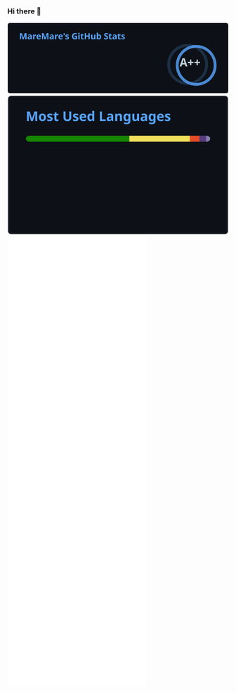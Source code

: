 ### Hi there 👋

<dl>
  <dt>
    <a href="https://github.com/anuraghazra/github-readme-stats"><img alt="MareMare's GitHub stats" src="github-stats.svg"></a>
  </dt>
  <dt>
    <a href="https://github.com/anuraghazra/github-readme-stats"><img alt="MareMare's Top Languages" src="github-top-langs.svg"></a>
  </dt>
  <dt>
    <!--
    <a href="https://github.com/ashutosh00710/github-readme-activity-graph"><img alt="MareMare's Activity Graph" width="480px" src="github-activity-graph.svg"></a>
    -->
  </dt>
  <dt>
    <a href="https://github.com/lowlighter/metrics"><img alt="MareMare's Metrics" src="github-metrics.svg"></a>
  </dt>
</dl>

<!-- ![](https://user-images.githubusercontent.com/807378/199817367-3d6e33d6-c308-47ae-8334-54c2ea68a763.gif) -->
<!-- ![](https://komarev.com/ghpvc/?username=MareMare) -->
<!-- 📊
### Hi there 👋

**MareMare/MareMare** is a ✨ _special_ ✨ repository because its `README.md` (this file) appears on your GitHub profile.
Here are some ideas to get you started:

- 🔭 I’m currently working on ...
- 🌱 I’m currently learning ...
- 👯 I’m looking to collaborate on ...
- 🤔 I’m looking for help with ...
- 💬 Ask me about ...
- 📫 How to reach me: ...
- 😄 Pronouns: ...
- ⚡ Fun fact: ...
-->

<!--
### Hi there 👋

- 👋 Hi, I’m @MareMare
- 👀 I’m interested in ...
- 🌱 I’m currently learning ...
- 💞️ I’m looking to collaborate on ...
- 📫 How to reach me ...
-->
